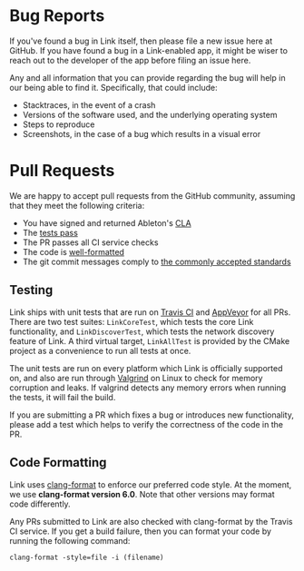 Bug Reports
===========

If you've found a bug in Link itself, then please file a new issue here at GitHub. If you
have found a bug in a Link-enabled app, it might be wiser to reach out to the developer of
the app before filing an issue here.

Any and all information that you can provide regarding the bug will help in our being able
to find it. Specifically, that could include:

 - Stacktraces, in the event of a crash
 - Versions of the software used, and the underlying operating system
 - Steps to reproduce
 - Screenshots, in the case of a bug which results in a visual error


Pull Requests
=============

We are happy to accept pull requests from the GitHub community, assuming that they meet
the following criteria:

 - You have signed and returned Ableton's [CLA][cla]
 - The [tests pass](#testing)
 - The PR passes all CI service checks
 - The code is [well-formatted](#code-formatting)
 - The git commit messages comply to [the commonly accepted standards][git-commit-msgs]

Testing
-------

Link ships with unit tests that are run on [Travis CI][travis] and [AppVeyor][appveyor] for
all PRs. There are two test suites: `LinkCoreTest`, which tests the core Link
functionality, and `LinkDiscoverTest`, which tests the network discovery feature of Link.
A third virtual target, `LinkAllTest` is provided by the CMake project as a convenience
to run all tests at once.

The unit tests are run on every platform which Link is officially supported on, and also
are run through [Valgrind][valgrind] on Linux to check for memory corruption and leaks. If
valgrind detects any memory errors when running the tests, it will fail the build.

If you are submitting a PR which fixes a bug or introduces new functionality, please add a
test which helps to verify the correctness of the code in the PR.

Code Formatting
---------------

Link uses [clang-format][clang-format] to enforce our preferred code style. At the moment,
we use **clang-format version 6.0**. Note that other versions may format code differently.

Any PRs submitted to Link are also checked with clang-format by the Travis CI service. If
you get a build failure, then you can format your code by running the following command:

```
clang-format -style=file -i (filename)
```

[cla]: http://ableton.github.io/cla/
[git-commit-msgs]: http://tbaggery.com/2008/04/19/a-note-about-git-commit-messages.html
[clang-format]: http://llvm.org/builds
[valgrind]: http://valgrind.org
[travis]: http://travis-ci.com
[appveyor]: http://appveyor.com
